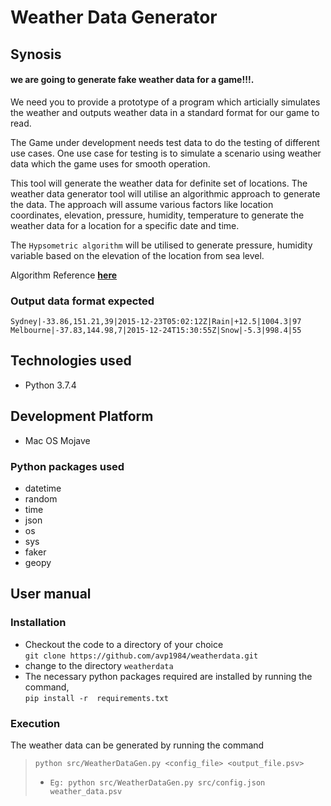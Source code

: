 # Weather Data Generator

## Synosis
####  we are going to generate fake weather data for a game!!!.
<p>
We need you to provide a prototype of a program which articially simulates the weather and outputs weather
data in a standard format for our game to read.</p>

The Game under development needs test data to do the testing of different use cases. One use case for testing 
is to simulate a scenario using weather data which the game uses for smooth operation.

This tool will generate the weather data for definite set of locations. The weather data generator tool will 
utilise an algorithmic approach to generate the data. The approach will assume various factors like location
coordinates, elevation, pressure, humidity, temperature to generate the weather data for a location for a specific date and time.

The `Hypsometric algorithm` will be utilised to generate pressure, humidity variable based on the elevation
of the location from sea level.

Algorithm Reference **[here](https://keisan.casio.com/exec/system/1224579725)**

### Output data format expected 
```
Sydney|-33.86,151.21,39|2015-12-23T05:02:12Z|Rain|+12.5|1004.3|97
Melbourne|-37.83,144.98,7|2015-12-24T15:30:55Z|Snow|-5.3|998.4|55
```
## Technologies used
- Python 3.7.4
## Development Platform
- Mac OS Mojave
###  Python packages used
* datetime
* random
* time
* json
* os
* sys
* faker
* geopy

## User manual

### Installation
- Checkout the code to a directory of your choice\
`git clone https://github.com/avp1984/weatherdata.git`
- change to the directory `weatherdata` 
- The necessary python packages required are installed by running the command,\
`pip install -r  requirements.txt`


### Execution
The weather data can be generated by running the command
> `python src/WeatherDataGen.py <config_file> <output_file.psv>`
> - `Eg: python src/WeatherDataGen.py src/config.json weather_data.psv`